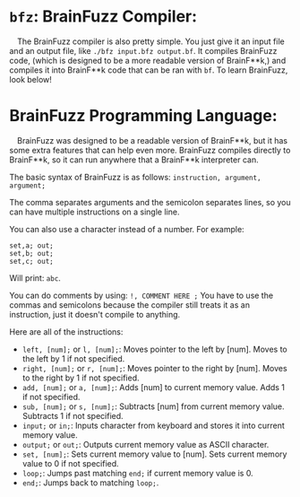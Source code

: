 
# `bfz`: BrainFuzz Compiler:

&emsp;The BrainFuzz compiler is also pretty simple. You just give it an input file and an output file, like `./bfz input.bfz output.bf`. It compiles BrainFuzz code, (which is designed to be a more readable version of BrainF*\*k,) and compiles it into BrainF*\*k code that can be ran with `bf`. To learn BrainFuzz, look below!

# BrainFuzz Programming Language:
&emsp;BrainFuzz was designed to be a readable version of BrainF*\*k, but it has some extra features that can help even more. BrainFuzz compiles directly to BrainF*\*k, so it can run anywhere that a BrainF*\*k interpreter can. 

The basic syntax of BrainFuzz is as follows:
`instruction, argument, argument;`

The comma separates arguments and the semicolon separates lines, so you can have multiple instructions on a single line.

You can also use a character instead of a number. For example:
```
set,a; out;
set,b; out;
set,c; out;
```

Will print:
`abc`.

You can do comments by using: `!, COMMENT HERE ;`
You have to use the commas and semicolons because the compiler still treats it as an instruction,
just it doesn't compile to anything.

Here are all of the instructions:
* `left, [num];` or `l, [num];`: Moves pointer to the left by [num]. Moves to the left by 1 if not specified.
* `right, [num];` or `r, [num];`: Moves pointer to the right by [num]. Moves to the right by 1 if not specified.
* `add, [num];` or `a, [num];`: Adds [num] to current memory value. Adds 1 if not specified.
* `sub, [num];` or `s, [num];`: Subtracts [num] from current memory value. Subtracts 1 if not specified.
* `input;` or `in;`: Inputs character from keyboard and stores it into current memory value.
* `output;` or `out;`: Outputs current memory value as ASCII character.
* `set, [num];`: Sets current memory value to [num]. Sets current memory value to 0 if not specified.
* `loop;`: Jumps past matching `end;` if current memory value is 0.
* `end;`: Jumps back to matching `loop;`.
